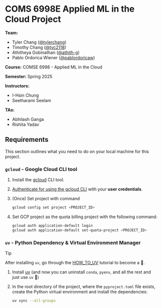 # COMS 6998E Applied ML in the Cloud Project

**Team:**

- Tyler Chang ([@tylerchang](https://github.com/tylerchang))
- Timothy Chang ([@tyc2118](https://github.com/tyc2118))
- Athitheya Gobinathan ([@athith-g](https://github.com/athith-g))
- Pablo Ordorica Wiener ([@pablordoricaw](https://github.com/pablordoricaw))

**Course:** COMSE 6998 - Applied ML in the Cloud

**Semester:** Spring 2025

**Instructors:**

- I-Hsin Chung
- Seetharami Seelam

**TAs:**

- Abhilash Ganga
- Rishita Yadav

## Requirements

This section outlines what you need to do on your local machine for this project.

### `gcloud` - Google Cloud CLI tool

1. Install the [gcloud](https://cloud.google.com/sdk/docs/install) CLI tool.
2. [Authenticate for using the gcloud CLI](https://cloud.google.com/docs/authentication/gcloud) with your **user credentials**.
5. (Once) Set project with command
    ```bash
    gcloud config set project <PROJECT_ID>
    ```
3. Set GCP project as the quota billing project with the following command:

    ```bash
    gcloud auth application-default login
    gcloud auth application-default set-quota-project <PROJECT_ID>
    ```

### `uv` - Python Dependency & Virtual Environment Manager

> [!TIP]
> After installing `uv`, go through the [HOW_TO_UV](./HOW_TO_UV.md) tutorial to become a 🥷.

1. Install [uv](https://docs.astral.sh/uv/#installation) (and now you can uninstall `conda`, `pyenv`, and all the rest and just use `uv` 🙂)
2. In the root directory of the project, where the `pyproject.toml` file exists, create the Python virtual environment and install the dependencies:

    ```bash
    uv sync --all-groups
    ```

